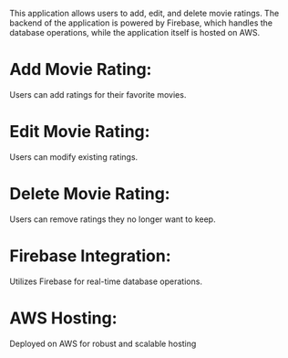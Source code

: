 This application allows users to add, edit, and delete movie ratings. 
The backend of the application is powered by Firebase, which handles the database operations, 
while the application itself is hosted on AWS.
# Add Movie Rating: 
Users can add ratings for their favorite movies.
# Edit Movie Rating:
Users can modify existing ratings.
# Delete Movie Rating: 
Users can remove ratings they no longer want to keep.
# Firebase Integration: 
Utilizes Firebase for real-time database operations.
# AWS Hosting: 
Deployed on AWS for robust and scalable hosting
